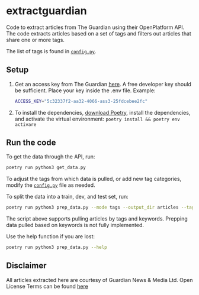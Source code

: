 # extractguardian

Code to extract articles from The Guardian using their OpenPlatform API.
The code extracts articles based on a set of tags and filters out articles that share one or more tags.

The list of tags is found in [`config.py`](config.py).

## Setup

1. Get an access key from The Guardian [here](https://open-platform.theguardian.com/access/).
    A free developer key should be sufficient. Place your key inside the .env file. Example:

    ```bash
    ACCESS_KEY="5c32337f2-aa32-4066-ass3-25fdcebee2fc"
    ```

2. To install the dependencies, [download Poetry](https://python-poetry.org/docs/), install the dependencies, and activate the virtual environment: ```poetry install && poetry env activare```

## Run the code

To get the data through the API, run:

```bash
poetry run python3 get_data.py
```

To adjust the tags from which data is pulled, or add new tag categories, modify the [`config.py`](config.py) file as needed.

To split the data into a train, dev, and test set, run:

```bash
poetry run python3 prep_data.py --mode tags --output_dir articles --tag all
```

The script above supports pulling articles by tags and keywords. Prepping data pulled based on keywords is not fully implemented.

Use the help function if you are lost:

```bash
poetry run python3 prep_data.py --help
```

## Disclaimer

All articles extracted here are courtesy of Guardian News & Media Ltd.
Open License Terms can be found [here](https://www.theguardian.com/info/2022/nov/01/open-licence-terms)
